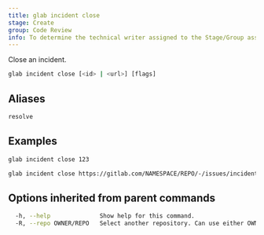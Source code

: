 ```yaml
---
title: glab incident close
stage: Create
group: Code Review
info: To determine the technical writer assigned to the Stage/Group associated with this page, see https://about.gitlab.com/handbook/product/ux/technical-writing/#assignments
---
```


<!--
This documentation is auto generated by a script.
Please do not edit this file directly. Run `make gen-docs` instead.
-->

Close an incident.

```bash title="terminal"
glab incident close [<id> | <url>] [flags]
```

## Aliases

```bash title="terminal"
resolve
```

## Examples

```bash title="terminal"
glab incident close 123

glab incident close https://gitlab.com/NAMESPACE/REPO/-/issues/incident/123
```

## Options inherited from parent commands

```bash title="terminal"
  -h, --help              Show help for this command.
  -R, --repo OWNER/REPO   Select another repository. Can use either OWNER/REPO or `GROUP/NAMESPACE/REPO` format. Also accepts full URL or Git URL.
```
